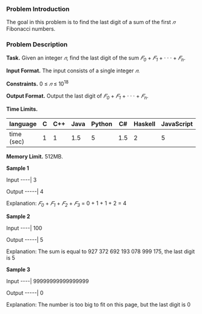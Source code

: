 ### Problem Introduction

The goal in this problem is to find the last digit of a sum of the first *𝑛* Fibonacci numbers.


### Problem Description

**Task.** Given an integer *𝑛*, find the last digit of the sum *𝐹<sub>0</subsub>* + *𝐹<sub>1</subsub>* + · · · + *𝐹<sub>n</subsub>*.

**Input Format.** The input consists of a single integer *𝑛*.

**Constraints.** 0 ≤ *𝑛* ≤ 10<sup>18</sup>

**Output Format.** Output the last digit of *𝐹<sub>0</subsub>* + *𝐹<sub>1</subsub>* + · · · + *𝐹<sub>n</subsub>*.

**Time Limits.** 

 language | C | C++ | Java | Python | C# | Haskell | JavaScript | Ruby | Scala 
| ------------ | ------------ | ------------ | ------------ | ------------ | ------------ | ------------ | ------------ | ------------ | ------------ |
 time (sec) | 1 | 1 | 1.5 | 5 | 1.5 | 2 | 5 | 5 | 3 

**Memory Limit.** 512MB.

**Sample 1**

Input
----|
3

Output
-----|
4

Explanation:
*𝐹<sub>0</subsub>* + *𝐹<sub>1</subsub>* + *𝐹<sub>2</subsub>* + *𝐹<sub>3</subsub>* = 0 + 1 + 1 + 2 = 4

**Sample 2**

Input
----|
100

Output
-----|
5

Explanation:
The sum is equal to 927 372 692 193 078 999 175, the last digit is 5

**Sample 3**

Input
----|
99999999999999999

Output
-----|
0

Explanation:
The number is too big to fit on this page, but the last digit is 0
